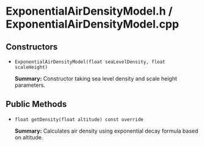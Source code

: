 # ExponentialAirDensityModel.h / ExponentialAirDensityModel.cpp

## Constructors

- `ExponentialAirDensityModel(float seaLevelDensity, float scaleHeight)`

  **Summary:** Constructor taking sea level density and scale height parameters.

## Public Methods

- `float getDensity(float altitude) const override`

  **Summary:** Calculates air density using exponential decay formula based on altitude.
